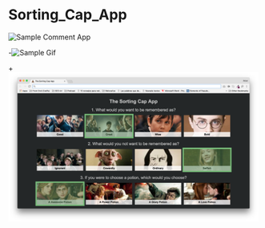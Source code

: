 # Sorting_Cap_App

![Sample Comment App]()

-![Sample Gif](https://arianzargaran.github.io/Sorting_Cap_App/preview.png)

+<img src="/preview.png?raw=true" width="500px">
